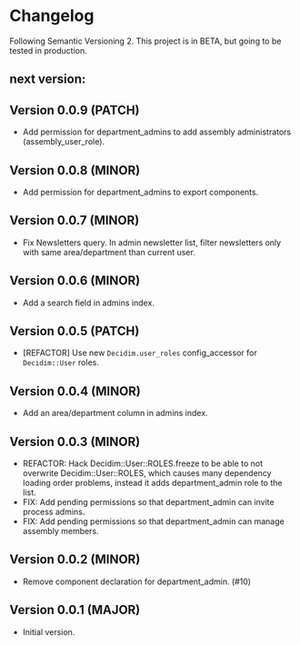 # Changelog
Following Semantic Versioning 2.
This project is in BETA, but going to be tested in production.

## next version:

## Version 0.0.9 (PATCH)
- Add permission for department_admins to add assembly administrators (assembly_user_role). 

## Version 0.0.8 (MINOR)
- Add permission for department_admins to export components. 

## Version 0.0.7 (MINOR)
- Fix Newsletters query. In admin newsletter list, filter newsletters only with same area/department than current user. 

## Version 0.0.6 (MINOR)
- Add a search field in admins index.

## Version 0.0.5 (PATCH)
- [REFACTOR] Use new `Decidim.user_roles` config_accessor for `Decidim::User` roles.

## Version 0.0.4 (MINOR)
- Add an area/department column in admins index.

## Version 0.0.3 (MINOR)
- REFACTOR: Hack Decidim::User::ROLES.freeze to be able to not overwrite Decidim::User::ROLES, which causes many dependency loading order problems, instead it adds department_admin role to the list.
- FIX: Add pending permissions so that department_admin can invite process admins.
- FIX: Add pending permissions so that department_admin can manage assembly members.

## Version 0.0.2 (MINOR)
- Remove component declaration for department_admin. (#10)

## Version 0.0.1 (MAJOR)
- Initial version.
